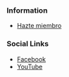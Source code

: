 ### Information
* [Hazte miembro](https://www.owasp.org/index.php/Membership)

### Social Links
* [Facebook](https://www.facebook.com/share/fFQ9CcH1om8fxrNn/?mibextid=qi2Omg)
* [YouTube](https://www.youtube.com/@Owasp-Guatemala-City)


